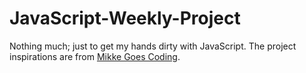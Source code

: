 # JavaScript-Weekly-Project

Nothing much; just to get my hands dirty with JavaScript. The project
inspirations are from [Mikke Goes
Coding](https://mikkegoes.com/javascript-projects-for-beginners/).
